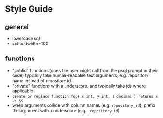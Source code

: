 Style Guide
===========

## general
- lowercase sql
- set textwidth=100


## functions
- "public" functions (ones the user might call from the psql prompt or their code) typically take
  human-readable text arguments, e.g. repository name instead of repository id
- "private" functions with a underscore, and typically take ids where applicable
- `create or replace function foo( x int, y int, z decimal ) returns x as $$`
- when arguments collide with column names (e.g. `repository_id`), prefix the argument with a
  underscore (e.g. `_repository_id`)

